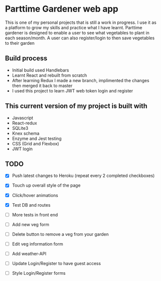# Parttime Gardener web app

This is one of my personal projects that is still a work in progress.  I use it as a platform to grow my skills and practice what I have learnt. 
Parttime gardener is designed to enable a user to see what vegetables to plant in each season/month.
A user can also register/login to then save vegetables to their garden

## Build process
- Initial build used Handlebars
- Learnt React and rebuilt from scratch
- After learning Redux I made a new branch, implimented the changes then merged it back to master
- I used this project to learn JWT web token login and register

## This current version of my project is built with

* Javascript
* React-redux
* SQLite3 
* Knex schema
* Enzyme and Jest testing
* CSS (Grid and Flexbox)
* JWT login

## TODO
- [x] Push latest changes to Heroku (repeat every 2 completed checkboxes)
- [x] Touch up overall style of the page
- [x] Click/hover animations
- [x] Test DB and routes
- [ ] More tests in front end 
- [ ] Add new veg form
- [ ] Delete button to remove a veg from your garden
- [ ] Edit veg information form
- [ ] Add weather-API
- [ ] Update Login/Register to have guest access
- [ ] Style Login/Register forms




